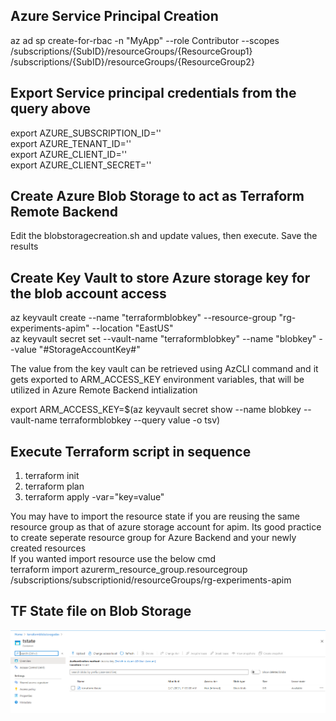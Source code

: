 ## Azure Service Principal Creation
az ad sp create-for-rbac -n "MyApp" --role Contributor --scopes /subscriptions/{SubID}/resourceGroups/{ResourceGroup1} /subscriptions/{SubID}/resourceGroups/{ResourceGroup2} </br>

## Export Service principal credentials from the query above
export AZURE_SUBSCRIPTION_ID=''</br>
export AZURE_TENANT_ID=''</br>
export AZURE_CLIENT_ID=''</br>
export AZURE_CLIENT_SECRET=''</br>

## Create Azure Blob Storage to act as Terraform Remote Backend
Edit the blobstoragecreation.sh and update values, then execute. Save the results</br>

## Create Key Vault to store Azure storage key for the blob account access
az keyvault create --name "terraformblobkey" --resource-group "rg-experiments-apim" --location "EastUS" </br>
az keyvault secret set --vault-name "terraformblobkey" --name "blobkey" --value "#StorageAccountKey#" </br>

The value from the key vault can be retrieved using AzCLI command and it gets exported to ARM_ACCESS_KEY environment variables, that will be utilized in Azure Remote Backend intialization </br>

export ARM_ACCESS_KEY=$(az keyvault secret show --name blobkey --vault-name terraformblobkey --query value -o tsv) </br>

## Execute Terraform script in sequence
1. terraform init
2. terraform plan
3. terraform apply -var="key=value"

You may have to import the resource state if you are reusing the same resource group as that of azure storage account for apim. Its good practice to create seperate resource group for Azure Backend and your newly created resources </br>
If you wanted import resource use the below cmd </br>
terraform import azurerm_resource_group.resourcegroup /subscriptions/subscriptionid/resourceGroups/rg-experiments-apim</br>

## TF State file on Blob Storage
![Alt text](./BlobStorage.PNG?raw=true "Blob Storage")


